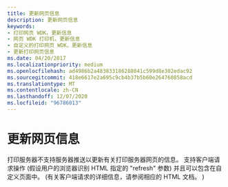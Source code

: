 ```yaml
---
title: 更新网页信息
description: 更新网页信息
keywords:
- 打印网页 WDK，更新信息
- 网页 WDK 打印机，更新信息
- 自定义的打印网页 WDK，更新信息
- 更新打印网页信息
ms.date: 04/20/2017
ms.localizationpriority: medium
ms.openlocfilehash: ad4986b2a483833186288041c599d8e302edac92
ms.sourcegitcommit: 418e6617e2a695c9cb4b37b5b60e264760858acd
ms.translationtype: MT
ms.contentlocale: zh-CN
ms.lasthandoff: 12/07/2020
ms.locfileid: "96786013"
---
```

# <a name="updating-web-page-information"></a>更新网页信息





打印服务器不支持服务器推送以更新有关打印服务器网页的信息。 支持客户端请求操作 (假设用户的浏览器识别 HTML 指定的 "refresh" 参数) 并且可以包含在自定义页面中。  (有关客户端请求的详细信息，请参阅相应的 HTML 文档。 ) 

 

 




